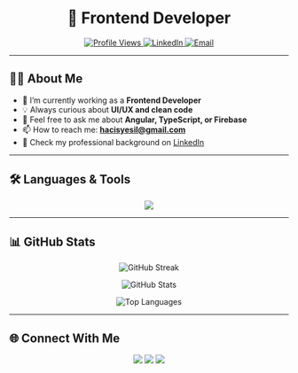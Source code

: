 <h1 align="center">🚀 Frontend Developer</h1>

<!-- Badges -->
<p align="center">
  <a href="https://github.com/yesil28">
    <img src="https://komarev.com/ghpvc/?username=yesil28&label=Profile%20views&color=0e75b6&style=flat" alt="Profile Views" />
  </a>
  <a href="https://www.linkedin.com/in/haci-samed-yesil/">
    <img src="https://img.shields.io/badge/LinkedIn-0e75b6?style=flat&logo=linkedin&logoColor=white" alt="LinkedIn" />
  </a>
  <a href="mailto:hacisyesil@gmail.com">
    <img src="https://img.shields.io/badge/Email-hacisyesil%40gmail.com-red?style=flat&logo=gmail&logoColor=white" alt="Email" />
  </a>
</p>

---

## 👨‍💻 About Me

- 🌱 I’m currently working as a **Frontend Developer**
- 💡 Always curious about **UI/UX and clean code**
- 💬 Feel free to ask me about **Angular, TypeScript, or Firebase**
- 📫 How to reach me: **hacisyesil@gmail.com**
- 📄 Check my professional background on [LinkedIn](https://www.linkedin.com/in/haci-samed-yesil/)

---

## 🛠️ Languages & Tools

<p align="center">
  <img src="https://skillicons.dev/icons?i=html,css,sass,bootstrap,tailwind,js,ts,angular,firebase,cs,sqlserver" />
</p>

---

## 📊 GitHub Stats

<p align="center">
  <img src="https://github-readme-streak-stats.herokuapp.com/?user=yesil28&theme=tokyonight&hide_border=true" alt="GitHub Streak" />
</p>
<p align="center">
  <img src="https://github-readme-stats.vercel.app/api?username=yesil28&show_icons=true&theme=tokyonight&hide_border=true&count_private=true" alt="GitHub Stats" />
</p>
<p align="center">
  <img src="https://github-readme-stats.vercel.app/api/top-langs/?username=yesil28&layout=compact&theme=tokyonight&hide_border=true" alt="Top Languages" />
</p>

---

## 🌐 Connect With Me
<p align="center">
  <a href="https://www.linkedin.com/in/haci-samed-yesil/"><img src="https://skillicons.dev/icons?i=linkedin" /></a>
  <a href="mailto:hacisyesil@gmail.com"><img src="https://skillicons.dev/icons?i=gmail" /></a>
  <a href="https://github.com/yesil28"><img src="https://skillicons.dev/icons?i=github" /></a>
</p>

